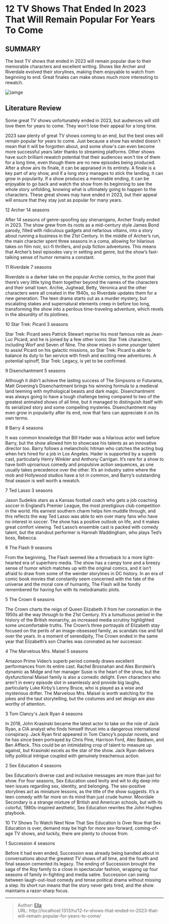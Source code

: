 # 12 TV Shows That Ended In 2023 That Will Remain Popular For Years To Come


## SUMMARY 


 The best TV shows that ended in 2023 will remain popular due to their memorable characters and excellent writing. 
 Shows like Archer and Riverdale evolved their storylines, making them enjoyable to watch from beginning to end. 
 Great finales can make shows much more interesting to rewatch. 

![iamge](https://static1.srcdn.com/wordpress/wp-content/uploads/2023/12/shows-ended-2023-remain-popular.jpg)

## Literature Review
Some great TV shows unfortunately ended in 2023, but audiences will still love them for years to come. They won’t lose their appeal for a long time.




2023 saw plenty of great TV shows coming to an end, but the best ones will remain popular for years to come. Just because a show has ended doesn&#39;t mean that it will be forgotten about, and some show&#39;s can even become more successful years later thanks to streaming platforms. Other shows have such brilliant rewatch potential that their audiences won&#39;t tire of them for a long time, even though there are no new episodes being produced.
After a show airs its finale, it can be appraised in its entirety. A finale is a key part of any show, and if a long story manages to stick the landing, it can grow in popularity. If a show produces a memorable ending, it can be enjoyable to go back and watch the show from its beginning to see the whole story unfolding, knowing what is ultimately going to happen to the characters. These great shows may have ended in 2023, but their appeal will ensure that they stay just as popular for many years.









 








 12  Archer 
14 seasons


 







After 14 seasons of genre-spoofing spy shenanigans, Archer finally ended in 2023. The show grew from its roots as a mid-century style James Bond parody, filled with ridiculous gadgets and nefarious villains, into a story about running a business in the 21st Century. In the middle of Archer’s run, the main character spent three seasons in a coma, allowing for hilarious takes on film noir, sci-fi thrillers, and pulp fiction adventures. This means that Archer’s best episodes vary in setting and genre, but the show’s fast-talking sense of humor remains a constant.





 11  Riverdale 
7 seasons
        

Riverdale is a darker take on the popular Archie comics, to the point that there’s very little tying them together beyond the names of the characters and their small town. Archie, Jughead, Betty, Veronica and the other characters were all created in the 1940s, so Riverdale updates them for a new generation. The teen drama starts out as a murder mystery, but escalating stakes and supernatural elements creep in before too long, transforming the show into a perilous time-traveling adventure, which revels in the absurdity of its plotlines.





 10  Star Trek: Picard 
3 seasons
        

Star Trek: Picard sees Patrick Stewart reprise his most famous role as Jean-Luc Picard, and he is joined by a few other iconic Star Trek characters, including Worf and Seven of Nine. The show mixes in some younger talent to assist Picard on his galactic missions, so Star Trek: Picard is able to balance its duty to fan service with fresh and exciting new adventures. A potential spinoff, Star Trek: Legacy, is yet to be confirmed.





 9  Disenchantment 
5 seasons


 







Although it didn’t achieve the lasting success of The Simpsons or Futurama, Matt Groening’s Disenchantment brings his winning formula to a medieval land teeming with mythological beasts and dark magic. Disenchantment was always going to have a tough challenge being compared to two of the greatest animated shows of all time, but it managed to distinguish itself with its serialized story and some compelling mysteries. Disenchantment may even grow in popularity after its end, now that fans can appreciate it on its own terms.





 8  Barry 
4 seasons
        

It was common knowledge that Bill Hader was a hilarious actor well before Barry, but the show allowed him to showcase his talents as an innovative director too. Barry follows a melancholic hitman who catches the acting bug when he’s hired for a job in Los Angeles. Hader is supported by a superb cast, particularly Henry Winkler and Anthony Carrigan. It’s rare for a show to have both uproarious comedy and propulsive action sequences, as one usually takes precedence over the other. It’s an industry satire where the mob and Hollywood studios have a lot in common, and Barry’s outstanding final season is well worth a rewatch.





 7  Ted Lasso 
3 seasons


 







Jason Sudeikis stars as a Kansas football coach who gets a job coaching soccer in England’s Premier League, the most prestigious club competition in the world. His earnest southern charm helps him muddle through, and this reflects the way Ted Lasso was able to win over many fans who have no interest in soccer. The show has a positive outlook on life, and it makes great comfort viewing. Ted Lasso’s ensemble cast is packed with comedy talent, but the standout performer is Hannah Waddingham, who plays Ted’s boss, Rebecca.





 6  The Flash 
9 seasons
        

From the beginning, The Flash seemed like a throwback to a more light-hearted era of superhero media. The show has a campy tone and a breezy sense of humor which matches up with the original comics, and it isn’t afraid to draw from some of the weirder storylines in DC history. In an era of comic book movies that constantly seem concerned with the fate of the universe and the moral core of humanity, The Flash will be fondly remembered for having fun with its melodramatic plots.





 5  The Crown 
6 seasons
        

The Crown charts the reign of Queen Elizabeth II from her coronation in the 1950s all the way through to the 21st Century. It’s a tumultuous period in the history of the British monarchy, as increased media scrutiny highlighted some uncomfortable truths. The Crown’s three portrayals of Elizabeth stay focused on the perils of an image-obsessed family, as scandals rise and fall over the years. In a moment of serendipity, The Crown ended in the same year that Elizabeth’s son Charles was coronated as her successor.





 4  The Marvelous Mrs. Maisel 
5 seasons
        

Amazon Prime Video’s superb period comedy draws excellent performances from its entire cast. Rachel Brosnahan and Alex Borstein’s dynamic as Midge and her manager Susie is the heart of the show, but the dysfunctional Maisel family is also a comedic delight. Even characters who aren’t in every episode slot in seamlessly and provide big laughs, particularly Luke Kirby’s Lenny Bruce, who is played as a wise and mysterious drifter. The Marvelous Mrs. Maisel is worth watching for the jokes and the taut storytelling, but the costumes and set design are also worthy of attention.





 3  Tom Clancy&#39;s Jack Ryan 
4 seasons
        

In 2018, John Krasinski became the latest actor to take on the role of Jack Ryan, a CIA analyst who finds himself thrust into a dangerous international conspiracy. Jack Ryan first appeared in Tom Clancy’s popular novels, and he has since been portrayed by Chris Pine, Harrison Ford, Alec Baldwin, and Ben Affleck. This could be an intimidating crop of talent to measure up against, but Krasinski excels as the star of the show. Jack Ryan delivers lofty political intrigue coupled with genuinely treacherous action.





 2  Sex Education 
4 seasons
        

Sex Education’s diverse cast and inclusive messages are more than just for show. For four seasons, Sex Education used levity and wit to dig deep into teen issues regarding sex, identity, and belonging. The sex-positive storylines act as miniature lessons, as the title of the show suggests. It’s a teen comedy with far more on its mind than just crude humor. Moordale Secondary is a strange mixture of British and American schools, but with its colorful, 1980s-inspired aesthetic, Sex Education rewrites the John Hughes playbook.
            
 
 10 TV Shows To Watch Next Now That Sex Education Is Over 
Now that Sex Education is over, demand may be high for more sex-forward, coming-of-age TV shows, and luckily, there are plenty to choose from. 









 1  Succession 
4 seasons


 







Before it had even ended, Succession was already being bandied about in conversations about the greatest TV shows of all time, and the fourth and final season cemented its legacy. The ending of Succession brought the saga of the Roy family to a close in spectacular fashion, wrapping up four seasons of family in-fighting and media satire. Succession can swing between laugh-out-loud comedy and tense political drama without missing a step. Its short run means that the story never gets tired, and the show maintains a razor-sharp focus. 

---

> Author: [Ella](https://instagram.hk.cn/)  
> URL: http://localhost:1313/tv/12-tv-shows-that-ended-in-2023-that-will-remain-popular-for-years-to-come/  

